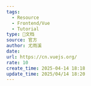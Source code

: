 ```yaml
---
tags:
  - Resource
  - Frontend/Vue
  - Tutorial
type: 📃文档
source: 官方
author: 尤雨溪
date: 
url: https://cn.vuejs.org/
rate: 10
create_time: 2025-04-14 18:18
update_time: 2025/04/14 18:20
---
```

